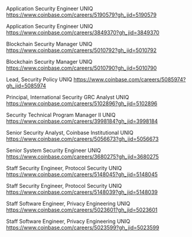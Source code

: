 Application Security Engineer UNIQ https://www.coinbase.com/careers/5190579?gh_jid=5190579

Application Security Engineer UNIQ https://www.coinbase.com/careers/3849370?gh_jid=3849370

Blockchain Security Manager UNIQ https://www.coinbase.com/careers/5010792?gh_jid=5010792

Blockchain Security Manager UNIQ https://www.coinbase.com/careers/5010790?gh_jid=5010790

Lead, Security Policy UNIQ https://www.coinbase.com/careers/5085974?gh_jid=5085974

Principal, International Security GRC Analyst UNIQ https://www.coinbase.com/careers/5102896?gh_jid=5102896

Security Technical Program Manager II UNIQ https://www.coinbase.com/careers/3998184?gh_jid=3998184

Senior Security Analyst, Coinbase Institutional UNIQ https://www.coinbase.com/careers/5056673?gh_jid=5056673

Senior System Security Engineer UNIQ https://www.coinbase.com/careers/3680275?gh_jid=3680275

Staff Security Engineer, Protocol Security UNIQ https://www.coinbase.com/careers/5148045?gh_jid=5148045

Staff Security Engineer, Protocol Security UNIQ https://www.coinbase.com/careers/5148039?gh_jid=5148039

Staff Software Engineer, Privacy Engineering UNIQ https://www.coinbase.com/careers/5023601?gh_jid=5023601

Staff Software Engineer, Privacy Engineering UNIQ https://www.coinbase.com/careers/5023599?gh_jid=5023599

